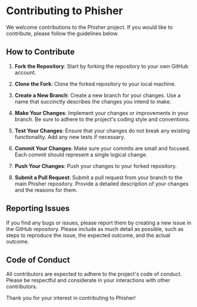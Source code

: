 # Contributing to Phisher

We welcome contributions to the Phisher project. If you would like to contribute, please follow the guidelines below.

## How to Contribute

1. **Fork the Repository**: Start by forking the repository to your own GitHub account.

2. **Clone the Fork**: Clone the forked repository to your local machine.

3. **Create a New Branch**: Create a new branch for your changes. Use a name that succinctly describes the changes you intend to make.

4. **Make Your Changes**: Implement your changes or improvements in your branch. Be sure to adhere to the project's coding style and conventions.

5. **Test Your Changes**: Ensure that your changes do not break any existing functionality. Add any new tests if necessary.

6. **Commit Your Changes**: Make sure your commits are small and focused. Each commit should represent a single logical change.

7. **Push Your Changes**: Push your changes to your forked repository.

8. **Submit a Pull Request**: Submit a pull request from your branch to the main Phisher repository. Provide a detailed description of your changes and the reasons for them.

## Reporting Issues

If you find any bugs or issues, please report them by creating a new issue in the GitHub repository. Please include as much detail as possible, such as steps to reproduce the issue, the expected outcome, and the actual outcome.

## Code of Conduct

All contributors are expected to adhere to the project's code of conduct. Please be respectful and considerate in your interactions with other contributors.

Thank you for your interest in contributing to Phisher!
